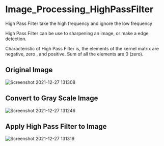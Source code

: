 # Image_Processing_HighPassFilter

High Pass Filter take the high frequency and ignore the low frequency

High Pass Filter can be use to sharpening an image, or make a edge detection.

Characteristic of High Pass Filter is, the elements of the kernel matrix are negative, zero , and positive. Sum of all the elements are 0 (zero).

## Original Image

![Screenshot 2021-12-27 131308](https://user-images.githubusercontent.com/91602612/147437338-9cf1478a-7b3c-40b0-b746-eb5c4636dbc5.png)

## Convert to Gray Scale Image

![Screenshot 2021-12-27 131246](https://user-images.githubusercontent.com/91602612/147437347-b6d9a582-55be-4815-814c-88a855602961.png)

## Apply High Pass Filter to Image

![Screenshot 2021-12-27 131319](https://user-images.githubusercontent.com/91602612/147437354-33ff61eb-d8c1-4dd9-b6bc-5685924d0a93.png)
 

